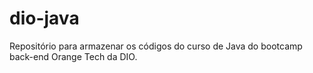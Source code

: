 # dio-java
Repositório para armazenar os códigos do curso de Java do bootcamp back-end Orange Tech da DIO.
